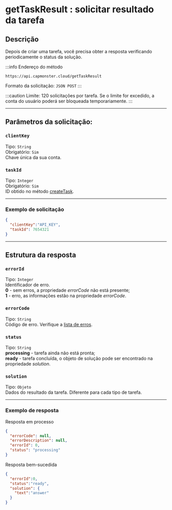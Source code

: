 ﻿---
sidebar_position: 1
sidebar_label: getTaskResult
---

# getTaskResult : solicitar resultado da tarefa
## Descrição
Depois de criar uma tarefa, você precisa obter a resposta verificando periodicamente o status da solução.

:::info Endereço do método
```http
https://api.capmonster.cloud/getTaskResult
```
Formato da solicitação: `JSON POST`
:::


:::caution
Limite: 120 solicitações por tarefa. Se o limite for excedido, a conta do usuário poderá ser bloqueada temporariamente.
:::

---

## Parâmetros da solicitação:

### `clientKey`
Tipo: `String` <br />
Obrigatório: `Sim`<br />
Chave única da sua conta.

### `taskId`
Tipo: `Integer` <br />
Obrigatório: `Sim`<br />
ID obtido no método [createTask](./create-task.md).

---

### Exemplo de solicitação

```json
{
  "clientKey":"API_KEY",
  "taskId": 7654321
}
```
---
## Estrutura da resposta

### `errorId`
Tipo: `Integer` <br />
Identificador de erro.<br />**0** - sem erros, a propriedade *errorCode* não está presente;<br />**1** - erro, as informações estão na propriedade *errorCode*.

### `errorCode`
Tipo: `String` <br />
Código de erro. Verifique a [lista de erros](../api-errors.md).

### `status`
Tipo: `String` <br />
**processing** - tarefa ainda não está pronta;<br />**ready** - tarefa concluída, o objeto de solução pode ser encontrado na propriedade *solution*.

### `solution`
Tipo: `Objeto` <br />
Dados do resultado da tarefa. Diferente para cada tipo de tarefa.

---
### Exemplo de resposta

Resposta em processo

```json
{
  "errorCode": null,
  "errorDescription": null,
  "errorId": 0,
  "status": "processing"
}
```


Resposta bem-sucedida

```json
{
  "errorId":0,
  "status":"ready",
  "solution": {
    "text":"answer"
  }
}
```
